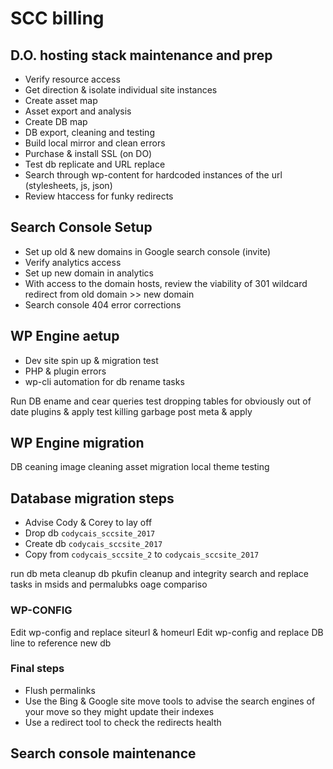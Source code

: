 # SCC billing

## D.O. hosting stack maintenance and prep

- Verify resource access
- Get direction & isolate individual site instances
- Create asset map
- Asset export and analysis
- Create DB map
- DB export, cleaning and testing
- Build local mirror and clean errors
- Purchase & install SSL (on DO)
- Test db replicate and URL replace
- Search through wp-content for hardcoded instances of the url (stylesheets, js, json)
- Review htaccess for funky redirects

## Search Console Setup

- Set up old & new domains in Google search console (invite)
- Verify analytics access
- Set up new domain in analytics
- With access to the domain hosts, review the viability of 301 wildcard redirect from old domain >> new domain
- Search console 404 error corrections

## WP Engine aetup

- Dev site spin up & migration test
- PHP & plugin errors
- wp-cli automation for db rename tasks

Run DB ename and cear queries
test dropping tables for obviously out of date plugins & apply
test killing garbage post meta & apply


## WP Engine migration








DB ceaning
image cleaning
asset migration
local theme testing

## Database migration steps

- Advise Cody & Corey to lay off
- Drop db `codycais_sccsite_2017`
- Create db `codycais_sccsite_2017`
- Copy from `codycais_sccsite_2` to `codycais_sccsite_2017`

run db meta cleanup
db pkufin cleanup and integrity
search and replace tasks in msids and permalubks
oage compariso 




### WP-CONFIG

Edit wp-config and replace siteurl & homeurl
Edit wp-config and replace DB line to reference new db

### Final steps

- Flush permalinks
- Use the Bing & Google site move tools to advise the search engines of your move so they might update their indexes
- Use a redirect tool to check the redirects health

## Search console maintenance
